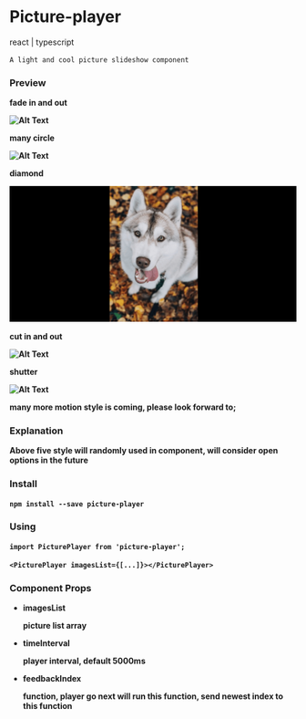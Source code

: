 # Picture-player

react | typescript

    A light and cool picture slideshow component

### Preview

<b>fade in and out<b>

![Alt Text](./example/static/fadein.gif)

<b>many circle<b>

![Alt Text](./example/static/circle.gif)

<b>diamond<b>

![Alt Text](./example/static/diamond.gif)

<b>cut in and out<b>

![Alt Text](./example/static/cutin.gif)

<b>shutter<b>

![Alt Text](https://github.com/JesseHjq/picture-player/tree/master/example/static/shutter.gif)

many more motion style is coming, please look forward to;

### Explanation

Above five style will randomly used in component, will consider open options in the future

### Install

    npm install --save picture-player

### Using

    import PicturePlayer from 'picture-player';

    <PicturePlayer imagesList={[...]}></PicturePlayer>

### Component Props

-   imagesList

    picture list array

*   timeInterval

    player interval, default 5000ms

*   feedbackIndex

    function, player go next will run this function, send newest index to this function
